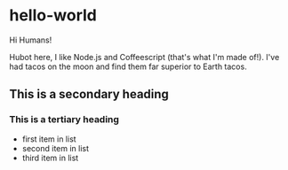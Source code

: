 # hello-world

Hi Humans!

Hubot here, I like Node.js and Coffeescript (that's what I'm made of!).
I've had tacos on the moon and find them far superior to Earth tacos.

## This is a secondary heading
### This is a tertiary heading

* first item in list
* second item in list
* third item in list
